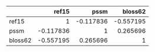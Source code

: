 |         |     ref15 |      pssm |   bloss62 |
|:--------|----------:|----------:|----------:|
| ref15   |  1        | -0.117836 | -0.557195 |
| pssm    | -0.117836 |  1        |  0.265696 |
| bloss62 | -0.557195 |  0.265696 |  1        |